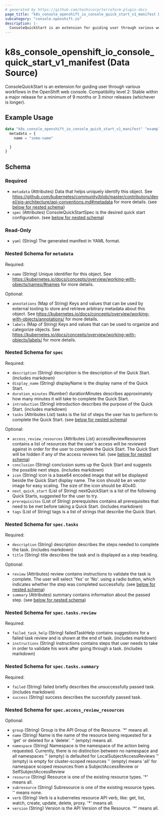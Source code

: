 ```yaml
---
# generated by https://github.com/hashicorp/terraform-plugin-docs
page_title: "k8s_console_openshift_io_console_quick_start_v1_manifest Data Source - terraform-provider-k8s"
subcategory: "console.openshift.io"
description: |-
  ConsoleQuickStart is an extension for guiding user through various workflows in the OpenShift web console.  Compatibility level 2: Stable within a major release for a minimum of 9 months or 3 minor releases (whichever is longer).
---
```


# k8s_console_openshift_io_console_quick_start_v1_manifest (Data Source)

ConsoleQuickStart is an extension for guiding user through various workflows in the OpenShift web console.  Compatibility level 2: Stable within a major release for a minimum of 9 months or 3 minor releases (whichever is longer).

## Example Usage

```terraform
data "k8s_console_openshift_io_console_quick_start_v1_manifest" "example" {
  metadata = {
    name = "some-name"

  }
}
```

<!-- schema generated by tfplugindocs -->
## Schema

### Required

- `metadata` (Attributes) Data that helps uniquely identify this object. See https://github.com/kubernetes/community/blob/master/contributors/devel/sig-architecture/api-conventions.md#metadata for more details. (see [below for nested schema](#nestedatt--metadata))
- `spec` (Attributes) ConsoleQuickStartSpec is the desired quick start configuration. (see [below for nested schema](#nestedatt--spec))

### Read-Only

- `yaml` (String) The generated manifest in YAML format.

<a id="nestedatt--metadata"></a>
### Nested Schema for `metadata`

Required:

- `name` (String) Unique identifier for this object. See https://kubernetes.io/docs/concepts/overview/working-with-objects/names/#names for more details.

Optional:

- `annotations` (Map of String) Keys and values that can be used by external tooling to store and retrieve arbitrary metadata about this object. See https://kubernetes.io/docs/concepts/overview/working-with-objects/annotations/ for more details.
- `labels` (Map of String) Keys and values that can be used to organize and categorize objects. See https://kubernetes.io/docs/concepts/overview/working-with-objects/labels/ for more details.


<a id="nestedatt--spec"></a>
### Nested Schema for `spec`

Required:

- `description` (String) description is the description of the Quick Start. (includes markdown)
- `display_name` (String) displayName is the display name of the Quick Start.
- `duration_minutes` (Number) durationMinutes describes approximately how many minutes it will take to complete the Quick Start.
- `introduction` (String) introduction describes the purpose of the Quick Start. (includes markdown)
- `tasks` (Attributes List) tasks is the list of steps the user has to perform to complete the Quick Start. (see [below for nested schema](#nestedatt--spec--tasks))

Optional:

- `access_review_resources` (Attributes List) accessReviewResources contains a list of resources that the user's access will be reviewed against in order for the user to complete the Quick Start. The Quick Start will be hidden if any of the access reviews fail. (see [below for nested schema](#nestedatt--spec--access_review_resources))
- `conclusion` (String) conclusion sums up the Quick Start and suggests the possible next steps. (includes markdown)
- `icon` (String) icon is a base64 encoded image that will be displayed beside the Quick Start display name. The icon should be an vector image for easy scaling. The size of the icon should be 40x40.
- `next_quick_start` (List of String) nextQuickStart is a list of the following Quick Starts, suggested for the user to try.
- `prerequisites` (List of String) prerequisites contains all prerequisites that need to be met before taking a Quick Start. (includes markdown)
- `tags` (List of String) tags is a list of strings that describe the Quick Start.

<a id="nestedatt--spec--tasks"></a>
### Nested Schema for `spec.tasks`

Required:

- `description` (String) description describes the steps needed to complete the task. (includes markdown)
- `title` (String) title describes the task and is displayed as a step heading.

Optional:

- `review` (Attributes) review contains instructions to validate the task is complete. The user will select 'Yes' or 'No'. using a radio button, which indicates whether the step was completed successfully. (see [below for nested schema](#nestedatt--spec--tasks--review))
- `summary` (Attributes) summary contains information about the passed step. (see [below for nested schema](#nestedatt--spec--tasks--summary))

<a id="nestedatt--spec--tasks--review"></a>
### Nested Schema for `spec.tasks.review`

Required:

- `failed_task_help` (String) failedTaskHelp contains suggestions for a failed task review and is shown at the end of task. (includes markdown)
- `instructions` (String) instructions contains steps that user needs to take in order to validate his work after going through a task. (includes markdown)


<a id="nestedatt--spec--tasks--summary"></a>
### Nested Schema for `spec.tasks.summary`

Required:

- `failed` (String) failed briefly describes the unsuccessfully passed task. (includes markdown)
- `success` (String) success describes the succesfully passed task.



<a id="nestedatt--spec--access_review_resources"></a>
### Nested Schema for `spec.access_review_resources`

Optional:

- `group` (String) Group is the API Group of the Resource.  '*' means all.
- `name` (String) Name is the name of the resource being requested for a 'get' or deleted for a 'delete'. '' (empty) means all.
- `namespace` (String) Namespace is the namespace of the action being requested.  Currently, there is no distinction between no namespace and all namespaces '' (empty) is defaulted for LocalSubjectAccessReviews '' (empty) is empty for cluster-scoped resources '' (empty) means 'all' for namespace scoped resources from a SubjectAccessReview or SelfSubjectAccessReview
- `resource` (String) Resource is one of the existing resource types.  '*' means all.
- `subresource` (String) Subresource is one of the existing resource types.  '' means none.
- `verb` (String) Verb is a kubernetes resource API verb, like: get, list, watch, create, update, delete, proxy.  '*' means all.
- `version` (String) Version is the API Version of the Resource.  '*' means all.
